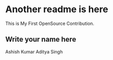 # Another readme is here

This is My First OpenSource Contribution.

## Write your name here

Ashish Kumar
Aditya Singh
